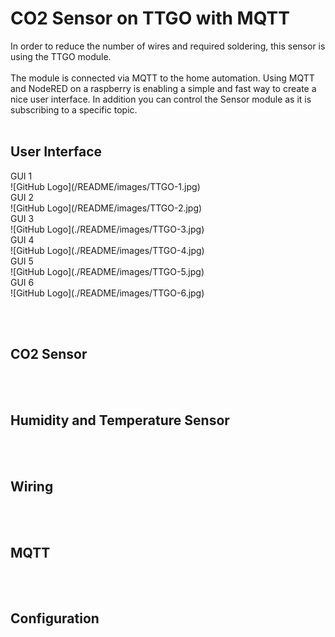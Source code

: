 <h1> CO2 Sensor on TTGO with MQTT
</h1>
In order to reduce the number of wires and required soldering, this sensor is using the TTGO module.
<br><br>
The module is connected via MQTT to the home automation.
Using MQTT and NodeRED on a raspberry is enabling a simple and fast way to create a nice user interface.
In addition you can control the Sensor module as it is subscribing to a specific topic.
<br><br>
<h2> User Interface
</h2>
GUI 1<br>
![GitHub Logo](/README/images/TTGO-1.jpg)
<br>
GUI 2<br>
![GitHub Logo](/README/images/TTGO-2.jpg)
<br>
GUI 3<br>
![GitHub Logo](./README/images/TTGO-3.jpg)
<br>
GUI 4<br>
![GitHub Logo](./README/images/TTGO-4.jpg)
<br>
GUI 5<br>
![GitHub Logo](./README/images/TTGO-5.jpg)
<br>
GUI 6<br>
![GitHub Logo](./README/images/TTGO-6.jpg)
<br>

<br><br>
<h2> CO2 Sensor
</h2>


<br><br>
<h2> Humidity and Temperature Sensor
</h2>

<br><br>
<h2> Wiring
</h2>

<br><br>
<h2> MQTT
</h2>

<br><br>
<h2> Configuration
</h2>
